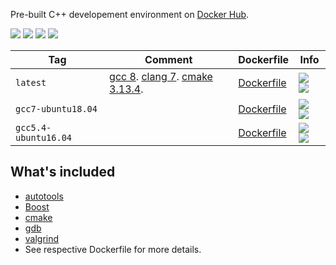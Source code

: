Pre-built C++ developement environment on [Docker Hub](https://hub.docker.com/r/wqael/cpp-env/).

![](https://img.shields.io/docker/automated/wqael/cpp-env.svg)
![](https://img.shields.io/docker/build/wqael/cpp-env.svg)
![](https://img.shields.io/docker/pulls/wqael/cpp-env.svg)
![](https://img.shields.io/docker/stars/wqael/cpp-env.svg)


| Tag  | Comment | Dockerfile | Info |
| ---- | ------- | ---------- | ---- |
| `latest` | [gcc 8](https://gcc.gnu.org/releases.html). [clang 7](https://apt.llvm.org/). [cmake 3.13.4](https://cmake.org/download/). | [Dockerfile](latest/Dockerfile) | [![](https://images.microbadger.com/badges/image/wqael/cpp-env:latest.svg) ![](https://images.microbadger.com/badges/commit/wqael/cpp-env:latest.svg)](https://microbadger.com/images/wqael/cpp-env:latest) |
| `gcc7-ubuntu18.04` | | [Dockerfile](gcc7-ubuntu18.04/Dockerfile) | [![](https://images.microbadger.com/badges/image/wqael/cpp-env:gcc7-ubuntu18.04.svg) ![](https://images.microbadger.com/badges/commit/wqael/cpp-env:gcc7-ubuntu18.04.svg)](https://microbadger.com/images/wqael/cpp-env:gcc7-ubuntu18.04) |
| `gcc5.4-ubuntu16.04` | | [Dockerfile](gcc5.4-ubuntu16.04/Dockerfile) | [![](https://images.microbadger.com/badges/image/wqael/cpp-env:gcc5.4-ubuntu16.04.svg) ![](https://images.microbadger.com/badges/commit/wqael/cpp-env:gcc5.4-ubuntu16.04.svg)](https://microbadger.com/images/wqael/cpp-env:gcc5.4-ubuntu16.04) |


## What's included

* [autotools](https://www.gnu.org/software/automake/faq/autotools-faq.html)
* [Boost](https://www.boost.org/)
* [cmake](https://cmake.org/)
* [gdb](https://www.gnu.org/software/gdb/)
* [valgrind](http://valgrind.org/)
* See respective Dockerfile for more details.
